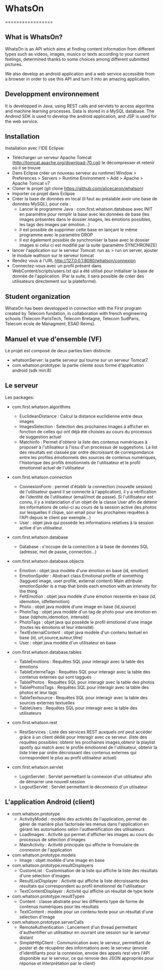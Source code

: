 WhatsOn
=================
=================

What is WhatsOn?
---------------------

WhatsOn is an API which aims at finding content information from different types such as videos, images, musics or texts according to your current feelings, determined thanks to some choices among different submitted pictures.

We also develop an android application and a web service accessible from a browser in order to use this API and turn it into an amazing application.

Developpment environnement
--------------------

It is developped in Java, using REST calls and servlets to access algoritms and machine learning processes. Data is stored in a MySQL database. The Android SDK is used to develop the android application, and JSP is used for the web service.


Installation
--------------------

Installation avec l'IDE Eclipse:
- Télécharger un serveur Apache Tomcat (http://tomcat.apache.org/download-70.cgi) le décompresser et retenir où il se trouve
- Dans Eclipse créer un nouveau serveur au runtime( Window > Preferences > Servers > Runtime Environment > Add > Apache > Apache Tomcat v7
- Cloner le projet (git clone https://github.com/alicecaron/whatson)
- Importer ce projet dans Eclipse
- Créer la base de données en local (il faut au préalable avoir une base de données MySQL), pour cela :
	- Lancer le programme Java : com.first.whatson.database avec INIT en paramêtre pour remplir la base avec les données de base (les images présentes dans le dossier images, les émotions possibles, les tags des images par émotion...)
	- Il est possible de supprimer cette base en lançant le même programme avec le paramètre DROP
	- Il est également possible de synchroniser la base avec le dossier images si celui ci est modifié par la suite (paramètre SYNCHRONIZE)
- lancer l'application sur le serveur Tomcat: run as > run on server, ajouter le module wathson sur le serveur tomcat
- Rendez vous à l'URL http://127.0.0.1:8080/whatson/connexion
- Connectez-vous avec un profil présent dans WebContent/scripts/users.txt qui a été utilisé pour initialiser la base de donnée de l'application.
(Par la suite, il sera possible de créer des utilisateurs directement sur la plateforme).



Student organization
--------------------

WhatsOn has been developped in connection with the First program created by Telecom fundation, in collaboration with french engineering schools (Telecom ParisTech, Telecom Bretagne, Telecom SudParis, Telecom ecole de Managment, ESAD Reims).




Manuel et vue d'ensemble (VF)
--------------------

Le projet est composé de deux parties bien distincte:
- whatsonServer: la partie serveur qui tourne sur un serveur Tomcat7.
- com.whatson.prototype: la partie cliente sous forme d'application android (sdk min:8)


Le serveur
---

Les packages:

- com.first.whatson.algorithms
	- EuclideanDistance	: Calcul la distance euclidienne entre deux images
	- ImagesSelection	: Selection des prochaines images à afficher en fonction de celles qui ont déjà été choisies au cours du processus de suggestion actuel
	- Matchinfo	: Permet d'obtenir la liste des contenus numériques à proposer à l'utilisateur à l'issu d'un processus de suggestions. La list des résultats est classée par ordre décroissant de correspondance entre les profiles émotionnels des sources de contenus numériques, l'historique des profils émotionnels de l'utilisateur et le profil émotionnel actuel de l'utilisateur

- com.first.whatson.connection
	- ConnexionForm	: permet d'établir la connection (nouvelle session) de l'utilisateur quand il se connecte à l'application), il y a vérification de l'identité de l'utilisateur (email/mot de passe). Si l'utillisateur est connu, il y a instanciation d'un objet de la classe User afin de détenir les informations de celui-ci au cours de la session active (les photos sur lesquelles il clique, son email pour les prochaines requêtes à l'API depuis le client par exemple...)
	- User	: objet java qui possède les informations relatives à la session active d'un utilisateur.

- com.first.whatson.database
	- Database	: s'occupe de la connection à la base de données SQL (adresse, mot de passe, connection...)

- com.first.whatson.database.objects
	- Emotion	: objet java modèle d'une émotion en base (id, emotion)
	- EmotionSpider	: Abstract class Emotional profile of something (taggued image, user profile, external content) Main attribute: emotionSpider is a map that binds each emotion with an intensity for the thing
	- FeltEmotion	: objet java modèle d'une émotion ressentie en base (id, idemotion, idfeltemotion)
	- Photo	: objet java modèle d'une image en base (id,source)
	- PhotoTag	: objet java modèle d'un tag de photo pour une émotion en base (idphoto,idemotion, intensité)
	- PhotoTags	: objet java qui possède le profil émotionel d'une image (toutes les émotions et leur intensité)
	- TextExternalContent	: objet java modèle d'un contenu textuel en base (id, url,source,auteur,titre)
	- User	: objet java modèle d'un utilisateur en base

- com.first.whatson.database.tables
	- TableEmotions	: Requêtes SQL pour interagir avec la table des émotions
	- TableExterneTags	: Requêtes SQL pour interagir avec la table des contenus externes qui sont taggués
	- TablePhotos	: Requêtes SQL pour interagir avec la table des photos
	- TablePhotosTags	: Requêtes SQL pour interagir avec la table des photos et leur tags
	- TableTextsource	: Requêtes SQL pour interagir avec la table des sources externes textuelles
	- TableUsers	: Requêtes SQL pour interagir avec la table des utilisateurs


- com.first.whatson.rest
	- RestServices	: Liste des services REST auxquels ont peut accéder grâce à un client dédié pour interagir avec ce serveur.
	(liste des requêtes possibles: obtenir les prochaines images,obtenir la playlist spotify qui match avec le profile émotionnel de l'utilisateur, obtenir la liste triée par ordre décroissant des contenus externes qui correspondent le plus au profil utilisateur actuel)

- com.first.whatson.servlet
	- LoginServlet	: Servlet permettant la connexion d'un utilisateur afin de démarrer une nouvell session
	- LogoutServlet	: Servlet permettant le déconnexio d'un utiisateur


L'application Android (client)
-----

- com.whatson.prototype
	- ActivityModel	: modèle des activités de l'application, permet de gérer de manière plus factorisée les menus dans l'application en gérant les autorisations selon l'authentification des utilisateurs
	- LoadImages	: Activité qui permet d'afficher les images au cours du processus de sélection d'images
	- MainActivity	: Activité principale qui affiche le fromulaire de connexion de l'application
- com.whatson.prototype.models
	- Image	: objet modèle d'une image en base
- com.whatson.prototype.resultDisplayers
	- CustomList	: Customisation de la liste qui affiche la liste des résultats d'une sélection d'images
	- ResultListDisplayer	: Activité qui affiche la liste décroissante des résultats qui correspondent au profil émotionnel de l'utilisateur
	- TextContentDisplayer	: Activité qui affiche un résultat de type texte
- com.whatson.prototype.resultTypes
	- Content	: classe abstraite pour les différents type de forme de contenus numériques pour les résultats
	- TextContent	: modèle pour un contenu texte pour un résultat d'une sélection d'image
- com.whatson.prototype.serverCalls
	- RemoteAuthentication	: Lancement d'un thread permettant d'authentifier un utilisateur en ouvrant une session sur le serveur distant
	- SimpleHttpClient	: Communication avec le serveur, permettant de poster et de récupérer des informations avec le serveur (envoie d'identifiants pour la connexion, envoie des appels rest vers l'API disponible sur le serveur, ce qui renvoie des JSON appropriés pour réponse et interprétation par le client)





